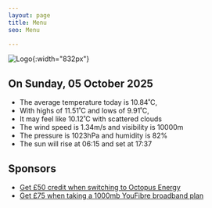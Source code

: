 ```yaml
---
layout: page
title: Menu
seo: Menu

---
```


![Logo](/images/logo.jpg){:width="832px"}

<!-- weather_marker starts -->
## On Sunday, 05 October 2025

- The average temperature today is 10.84˚C,
- With highs of 11.51˚C and lows of 9.91˚C,
- It may feel like 10.12˚C with scattered clouds
- The wind speed is 1.34m/s and visibility is 10000m
- The pressure is 1023hPa and humidity is 82%
- The sun will rise at 06:15 and set at 17:37

<!-- weather_marker ends -->

## Sponsors

- [Get £50 credit when switching to Octopus Energy](https://bit.ly/3oD1nnS)
- [Get £75 when taking a 1000mb YouFibre broadband plan](https://aklam.io/91zWhU?)
